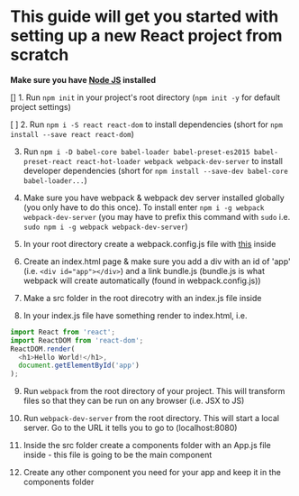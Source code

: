 # This guide will get you started with setting up a new React project from scratch

**Make sure you have [Node JS](https://nodejs.org/en/) installed**

[] 1. Run `npm init` in your project's root directory (`npm init -y` for default project settings)

[ ] 2. Run `npm i -S react react-dom` to install dependencies (short for `npm install --save react react-dom`)

3. Run `npm i -D babel-core babel-loader babel-preset-es2015 babel-preset-react react-hot-loader webpack webpack-dev-server` to install developer dependencies (short for `npm install --save-dev babel-core babel-loader...`)

4. Make sure you have webpack & webpack dev server installed globally (you only have to do this once). To install enter `npm i -g webpack webpack-dev-server` (you may have to prefix this command with `sudo` i.e. `sudo npm i -g webpack webpack-dev-server`)

5. In your root directory create a webpack.config.js file with [this](https://github.com/BeachCodersAcademy/CodeWave/blob/master/notes/webpack.config.js) inside

6. Create an index.html page & make sure you add a div with an id of 'app' (i.e. `<div id="app"></div>`) and a link bundle.js (bundle.js is what webpack will create automatically (found in webpack.config.js))

7. Make a src folder in the root direcotry with an index.js file inside

8. In your index.js file have something render to index.html, i.e. 

```javascript
import React from 'react';
import ReactDOM from 'react-dom';
ReactDOM.render(
  <h1>Hello World!</h1>, 
  document.getElementById('app')
);
```

9. Run `webpack` from the root directory of your project. This will transform files so that they can be run on any browser (i.e. JSX to JS)

10. Run `webpack-dev-server` from the root directory. This will start a local server. Go to the URL it tells you to go to (localhost:8080)

11. Inside the src folder create a components folder with an App.js file inside - this file is going to be the main component

12. Create any other component you need for your app and keep it in the components folder
